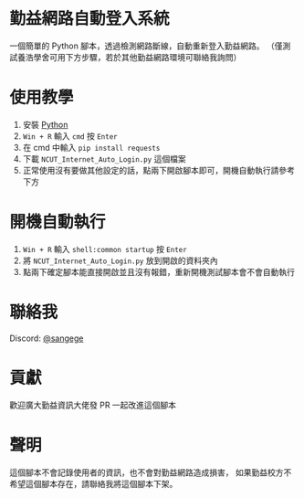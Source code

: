 # 勤益網路自動登入系統
一個簡單的 Python 腳本，透過檢測網路斷線，自動重新登入勤益網路。
（僅測試養浩學舍可用下方步驟，若於其他勤益網路環境可聯絡我詢問）

# 使用教學
1. 安裝 [Python](https://www.python.org/downloads/)
2. `Win + R` 輸入 `cmd` 按 `Enter`
3. 在 cmd 中輸入 `pip install requests`
4. 下載 `NCUT_Internet_Auto_Login.py` 這個檔案
5. 正常使用沒有要做其他設定的話，點兩下開啟腳本即可，開機自動執行請參考下方

# 開機自動執行
1. `Win + R` 輸入 `shell:common startup` 按 `Enter`
2. 將 `NCUT_Internet_Auto_Login.py` 放到開啟的資料夾內
3. 點兩下確定腳本能直接開啟並且沒有報錯，重新開機測試腳本會不會自動執行

# 聯絡我
Discord: [@sangege](https://discord.com/users/523114942434639873)

# 貢獻
歡迎廣大勤益資訊大佬發 PR 一起改進這個腳本

# 聲明
這個腳本不會記錄使用者的資訊，也不會對勤益網路造成損害，
如果勤益校方不希望這個腳本存在，請聯絡我將這個腳本下架。
